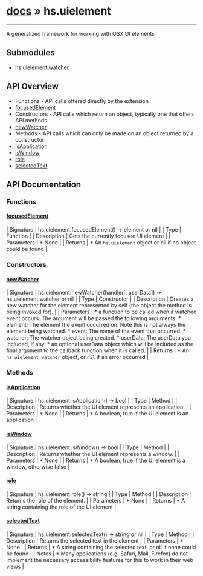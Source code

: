 # [docs](index.md) » hs.uielement
---

A generalized framework for working with OSX UI elements

## Submodules
 * [hs.uielement.watcher](hs.uielement.watcher.md)

## API Overview
* Functions - API calls offered directly by the extension
* [focusedElement](#focusedElement)
* Constructors - API calls which return an object, typically one that offers API methods
* [newWatcher](#newWatcher)
* Methods - API calls which can only be made on an object returned by a constructor
* [isApplication](#isApplication)
* [isWindow](#isWindow)
* [role](#role)
* [selectedText](#selectedText)

## API Documentation

### Functions

#### [focusedElement](#focusedElement)
| Signature   | hs.uielement.focusedElement() -> element or nil  |
| Type        | Function |
| Description | Gets the currently focused UI element |
| Parameters |  * None | | Returns |  * An `hs.uielement` object or nil if no object could be found | 
### Constructors

#### [newWatcher](#newWatcher)
| Signature   | hs.uielement:newWatcher(handler[, userData]) -> hs.uielement.watcher or nil  |
| Type        | Constructor |
| Description | Creates a new watcher for the element represented by self (the object the method is being invoked for). |
| Parameters |  * a function to be called when a watched event occurs.  The argument will be passed the following arguments:   * element: The element the event occurred on. Note this is not always the element being watched.   * event: The name of the event that occurred.   * watcher: The watcher object being created.   * userData: The userData you included, if any. * an optional userData object which will be included as the final argument to the callback function when it is called. | | Returns |  * An `hs.uielement.watcher` object, or `nil` if an error occurred | 
### Methods

#### [isApplication](#isApplication)
| Signature   | hs.uielement:isApplication() -> bool  |
| Type        | Method |
| Description | Returns whether the UI element represents an application. |
| Parameters |  * None | | Returns |  * A boolean, true if the UI element is an application | 
#### [isWindow](#isWindow)
| Signature   | hs.uielement:isWindow() -> bool  |
| Type        | Method |
| Description | Returns whether the UI element represents a window. |
| Parameters |  * None | | Returns |  * A boolean, true if the UI element is a window, otherwise false | 
#### [role](#role)
| Signature   | hs.uielement:role() -> string  |
| Type        | Method |
| Description | Returns the role of the element. |
| Parameters |  * None | | Returns |  * A string containing the role of the UI element | 
#### [selectedText](#selectedText)
| Signature   | hs.uielement:selectedText() -> string or nil  |
| Type        | Method |
| Description | Returns the selected text in the element |
| Parameters |  * None | | Returns |  * A string containing the selected text, or nil if none could be found | | Notes |  * Many applications (e.g. Safari, Mail, Firefox) do not implement the necessary accessibility features for this to work in their web views | 